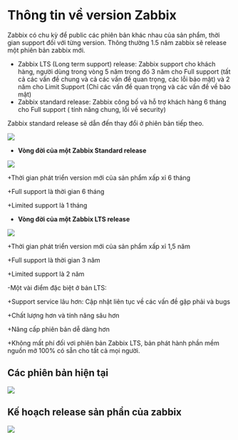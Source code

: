 # Thông tin về version Zabbix #

Zabbix có chu kỳ để public các phiên bản khác nhau của sản phẩm, thời gian support đối với từng version. Thông thường 1.5 năm zabbix sẽ release một phiên bản zabbix mới.

* Zabbix LTS (Long term support) release:  Zabbix support cho khách hàng, người dùng trong vòng 5 năm trong đó 3 năm cho Full support (tất cả các vấn đề chung và cả các vấn đề quan trọng, các lỗi bảo mật) và 2 năm cho Limit Support (Chỉ các vấn đề quan trọng và các vấn đề về bảo mật)
* Zabbix standard release: Zabbix công bố và hỗ trợ khách hàng 6 tháng cho Full support ( tính năng chung, lỗi về security)

Zabbix standard release sẽ dẫn đến thay đổi ở phiên bản tiếp theo.

![](https://i.imgur.com/pTRTTXl.png)

* **Vòng đời của một Zabbix Standard release**

![](https://i.imgur.com/Kpez4ka.png)

+Thời gian phát triển version mới của sản phẩm  xấp xỉ 6 tháng

+Full support là thời gian 6 tháng

+Limited support là 1 tháng

* **Vòng đời của một Zabbix LTS release**

![](https://i.imgur.com/plZOSUZ.png)

+Thời gian phát triển version mới của sản phẩm  xấp xỉ 1,5 năm

+Full support là thời gian 3 năm

+Limited support là 2 năm

-Một vài điểm đặc biệt ở bản LTS:

+Support service lâu hơn: Cập nhật liên tục về các vấn đề gặp phải và bugs

+Chất lượng hơn và tính năng sâu hơn

+Nâng cấp phiên bản dễ dàng hơn

+Không mất phí đối vơi phiên bản Zabbix LTS, bản phát hành phần mềm nguồn mở 100% có sẵn cho tất cả mọi người.

## Các phiên bản hiện tại ##

![](https://i.imgur.com/kabwq2x.png)

## Kế hoạch release sản phẩn của zabbix ##

![](https://i.imgur.com/J6Wbamg.png)

